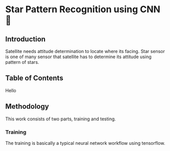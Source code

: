 # Star Pattern Recognition using CNN 🌠

## Introduction
Satellite needs attitude determination to locate where its facing. Star sensor is one of many sensor that satellite has to determine its attitude using pattern of stars.

## Table of Contents
Hello
## Methodology
This work consists of two parts, training and testing. 

### Training
The training is basically a typical neural network workflow using tensorflow. 
